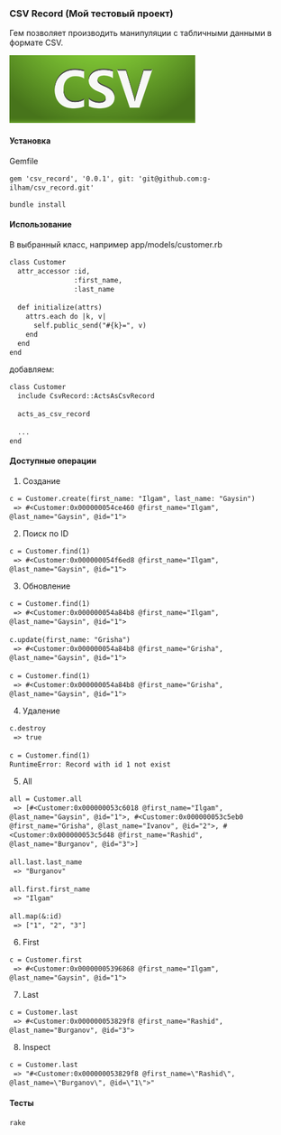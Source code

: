 ### CSV Record (Мой тестовый проект)

Гем позволяет производить манипуляции с табличными данными в формате CSV.

![Logo](https://raw.githubusercontent.com/g-ilham/csv_record/master/readme_images/csv.png)

#### Установка

Gemfile

```
gem 'csv_record', '0.0.1', git: 'git@github.com:g-ilham/csv_record.git'
```

```
bundle install
```

#### Использование

В выбранный класс, например app/models/customer.rb

```
class Customer
  attr_accessor :id,
                :first_name,
                :last_name

  def initialize(attrs)
    attrs.each do |k, v|
      self.public_send("#{k}=", v)
    end
  end
end

```

добавляем:

```
class Customer
  include CsvRecord::ActsAsCsvRecord

  acts_as_csv_record

  ...
end
```

#### Доступные операции

1) Создание

```
c = Customer.create(first_name: "Ilgam", last_name: "Gaysin")
 => #<Customer:0x000000054ce460 @first_name="Ilgam", @last_name="Gaysin", @id="1">
```

2) Поиск по ID

```
c = Customer.find(1)
 => #<Customer:0x000000054f6ed8 @first_name="Ilgam", @last_name="Gaysin", @id="1">
```

3) Обновление

```
c = Customer.find(1)
 => #<Customer:0x000000054a84b8 @first_name="Ilgam", @last_name="Gaysin", @id="1">

c.update(first_name: "Grisha")
 => #<Customer:0x000000054a84b8 @first_name="Grisha", @last_name="Gaysin", @id="1">

c = Customer.find(1)
 => #<Customer:0x000000054a84b8 @first_name="Grisha", @last_name="Gaysin", @id="1">
```

4) Удаление

```
c.destroy
 => true

c = Customer.find(1)
RuntimeError: Record with id 1 not exist
```

5) All

```
all = Customer.all
 => [#<Customer:0x000000053c6018 @first_name="Ilgam", @last_name="Gaysin", @id="1">, #<Customer:0x000000053c5eb0 @first_name="Grisha", @last_name="Ivanov", @id="2">, #<Customer:0x000000053c5d48 @first_name="Rashid", @last_name="Burganov", @id="3">]

all.last.last_name
 => "Burganov"

all.first.first_name
 => "Ilgam"

all.map(&:id)
 => ["1", "2", "3"]
```

6) First

```
c = Customer.first
 => #<Customer:0x00000005396868 @first_name="Ilgam", @last_name="Gaysin", @id="1">
```

7) Last

```
c = Customer.last
 => #<Customer:0x000000053829f8 @first_name="Rashid", @last_name="Burganov", @id="3">
```


8) Inspect

```
c = Customer.last
 => "#<Customer:0x000000053829f8 @first_name=\"Rashid\", @last_name=\"Burganov\", @id=\"1\">"
```

#### Тесты

```
rake
```
